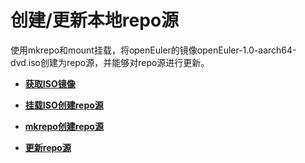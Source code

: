 # 创建/更新本地repo源<a name="ZH-CN_TOPIC_0183245386"></a>

使用mkrepo和mount挂载，将openEuler的镜像openEuler-1.0-aarch64-dvd.iso创建为repo源，并能够对repo源进行更新。

-   **[获取ISO镜像](获取ISO镜像.md)**  

-   **[挂载ISO创建repo源](挂载ISO创建repo源.md)**  

-   **[mkrepo创建repo源](mkrepo创建repo源.md)**  

-   **[更新repo源](更新repo源.md)**  


